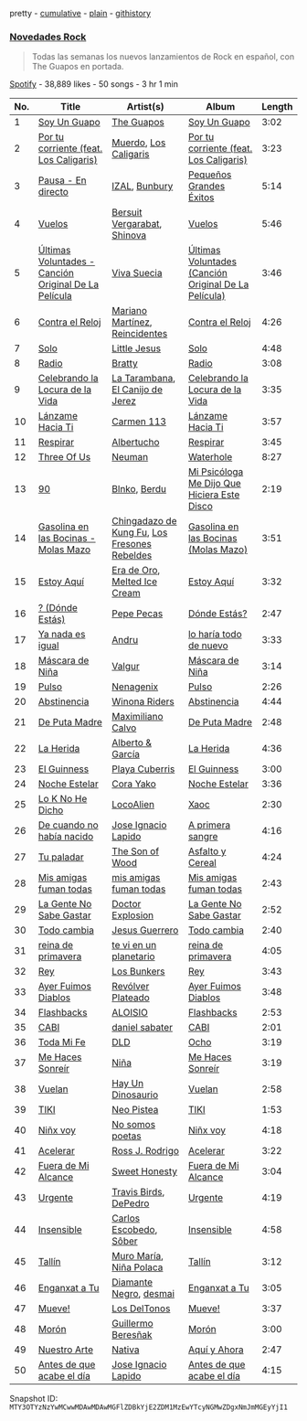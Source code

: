pretty - [cumulative](/playlists/cumulative/37i9dQZF1DX1MT1Ubz4wvO.md) - [plain](/playlists/plain/37i9dQZF1DX1MT1Ubz4wvO) - [githistory](https://github.githistory.xyz/mackorone/spotify-playlist-archive/blob/main/playlists/plain/37i9dQZF1DX1MT1Ubz4wvO)

### [Novedades Rock](https://open.spotify.com/playlist/37i9dQZF1DX1MT1Ubz4wvO)

> Todas las semanas los nuevos lanzamientos de Rock en español, con The Guapos en portada.

[Spotify](https://open.spotify.com/user/spotify) - 38,889 likes - 50 songs - 3 hr 1 min

| No. | Title | Artist(s) | Album | Length |
|---|---|---|---|---|
| 1 | [Soy Un Guapo](https://open.spotify.com/track/0Hl9zIp6BUMfdijVXEXAQG) | [The Guapos](https://open.spotify.com/artist/0rpiQ50GeyAWnvorWR4pvh) | [Soy Un Guapo](https://open.spotify.com/album/2vmMCMxlftRO0lB0guabEu) | 3:02 |
| 2 | [Por tu corriente \(feat\. Los Caligaris\)](https://open.spotify.com/track/79ZONW9vrSwWlMmmtdYWW3) | [Muerdo](https://open.spotify.com/artist/3Tn4gmQQde9am94ntk2NBq), [Los Caligaris](https://open.spotify.com/artist/13wFTN72PGSUxzEHJP5Ljs) | [Por tu corriente \(feat\. Los Caligaris\)](https://open.spotify.com/album/5bagaZccr77qxdN8HpgjA9) | 3:23 |
| 3 | [Pausa \- En directo](https://open.spotify.com/track/3ZdmgF1qAFsQVTUHPiyycS) | [IZAL](https://open.spotify.com/artist/2hazSY4Ef3aB9ATXW7F5w3), [Bunbury](https://open.spotify.com/artist/4uqzzJg3ww5eH7IgGV7DMT) | [Pequeños Grandes Éxitos](https://open.spotify.com/album/3nxQVsrCzLiXKmZdzdTFXY) | 5:14 |
| 4 | [Vuelos](https://open.spotify.com/track/4UCKDmolB8SrPVGNAdeSTk) | [Bersuit Vergarabat](https://open.spotify.com/artist/6MxyNXnnmwQwdW2PD0gXYO), [Shinova](https://open.spotify.com/artist/6rRTrEHzGSDqhmFJQrNFMO) | [Vuelos](https://open.spotify.com/album/6Iq6olWskzadve5s35Sdiq) | 5:46 |
| 5 | [Últimas Voluntades \- Canción Original De La Película](https://open.spotify.com/track/5A1iJXWsLLHZvpYPMQ5rRQ) | [Viva Suecia](https://open.spotify.com/artist/57s0ep3eNSg81D7ZxiuHbC) | [Últimas Voluntades \(Canción Original De La Película\)](https://open.spotify.com/album/5JxqDLN2I5bdXtFEnduaNY) | 3:46 |
| 6 | [Contra el Reloj](https://open.spotify.com/track/78AamrcOrbuk2PlmIcibQC) | [Mariano Martínez](https://open.spotify.com/artist/3hzBlxm9jIvEFfvmJcWPTA), [Reincidentes](https://open.spotify.com/artist/6AZ89uxvjtR2Cpe1hE3kpX) | [Contra el Reloj](https://open.spotify.com/album/28jrVleiOZhQAjHNG29843) | 4:26 |
| 7 | [Solo](https://open.spotify.com/track/6fsiu35EUhFHqKUP32ZMMf) | [Little Jesus](https://open.spotify.com/artist/5p1ARDx76hnOXoeigLIKit) | [Solo](https://open.spotify.com/album/1Eq3jsx4ZmnlEmLCGZQJXm) | 4:48 |
| 8 | [Radio](https://open.spotify.com/track/1o5Ba27NcfTUJU60aBwkjQ) | [Bratty](https://open.spotify.com/artist/0UTzLuwz9RvFOCnwAZjUxn) | [Radio](https://open.spotify.com/album/7ijwAMN2xZzIk8k7Arl4VR) | 3:08 |
| 9 | [Celebrando la Locura de la Vida](https://open.spotify.com/track/2MruH7UnsKmtXU1NF5zT1I) | [La Tarambana](https://open.spotify.com/artist/4I7qnxdMpk2OfEsA4MQEnI), [El Canijo de Jerez](https://open.spotify.com/artist/1F1UN5rQ0UCxM8A8ZDE6k7) | [Celebrando la Locura de la Vida](https://open.spotify.com/album/5FtjliFrrgWDkgvz7laDaH) | 3:35 |
| 10 | [Lánzame Hacia Ti](https://open.spotify.com/track/1n5WvFwQYVxtBjJBcojiVx) | [Carmen 113](https://open.spotify.com/artist/3wcfgYTtdxmXrhuUuq3kEe) | [Lánzame Hacia Ti](https://open.spotify.com/album/1C212h52ROILKATNKm0fpv) | 3:57 |
| 11 | [Respirar](https://open.spotify.com/track/3suezOyQvBNkgZPbgAtIJu) | [Albertucho](https://open.spotify.com/artist/1kcjyRBcnuC94JVRshXjI6) | [Respirar](https://open.spotify.com/album/2eqkan0najTgJ8MDf3n9y9) | 3:45 |
| 12 | [Three Of Us](https://open.spotify.com/track/0VErItpL3qGyYJYC8KnzcA) | [Neuman](https://open.spotify.com/artist/2ApGJ6o1AkNPjkFrnJQLKM) | [Waterhole](https://open.spotify.com/album/4O84EaL7jxeJA9y1EHZCnN) | 8:27 |
| 13 | [90](https://open.spotify.com/track/51tqaIE3zBKbhiVVXq3FYi) | [Blnko](https://open.spotify.com/artist/1nHfLPLJrZ7mF3vyerDg4d), [Berdu](https://open.spotify.com/artist/7JTa1k0R2kCZWMpngOfuAl) | [Mi Psicóloga Me Dijo Que Hiciera Este Disco](https://open.spotify.com/album/3zLu80ETtlESfO9Lrldbux) | 2:19 |
| 14 | [Gasolina en las Bocinas \- Molas Mazo](https://open.spotify.com/track/5fBesiOx4Nmqvl8ea0J9qY) | [Chingadazo de Kung Fu](https://open.spotify.com/artist/6xT6c42KpjrOlEhZK12rBL), [Los Fresones Rebeldes](https://open.spotify.com/artist/7jnDSK1hbbcZdjapo2bHzY) | [Gasolina en las Bocinas \(Molas Mazo\)](https://open.spotify.com/album/4AQ1jslxEgd8qUEK7rCr6L) | 3:51 |
| 15 | [Estoy Aquí](https://open.spotify.com/track/17ACclkBnDrzkK3z9CuiFg) | [Era de Oro](https://open.spotify.com/artist/78ZaNmvhhut7RJ2yNILLD7), [Melted Ice Cream](https://open.spotify.com/artist/5sM0rohMauU34KstMcmrw9) | [Estoy Aquí](https://open.spotify.com/album/6BXyH6CsYfddDGuDBp0Nbl) | 3:32 |
| 16 | [? \(Dónde Estás\)](https://open.spotify.com/track/1MsIW3wz0qsDqny7osBmn0) | [Pepe Pecas](https://open.spotify.com/artist/5TZkTvjOfTSsgBQVP7SDyq) | [Dónde Estás?](https://open.spotify.com/album/4Bk6OU38eUKgvV5uLhZTeZ) | 2:47 |
| 17 | [Ya nada es igual](https://open.spotify.com/track/3yqZj4Uap9uhX9Ps1zveRF) | [Andru](https://open.spotify.com/artist/3oOQ670Uw0UyVnmj9XM58W) | [lo haría todo de nuevo](https://open.spotify.com/album/5rQLajIuxAciQpm4gpLwJ3) | 3:33 |
| 18 | [Máscara de Niña](https://open.spotify.com/track/14RubZ8E6S34PohWgJq21G) | [Valgur](https://open.spotify.com/artist/0HHh73DHIGrZjm3dADNdcH) | [Máscara de Niña](https://open.spotify.com/album/5oYBMmeTlPZcIqwqSL9iEw) | 3:14 |
| 19 | [Pulso](https://open.spotify.com/track/4y90PJFul4Mcv17dB7Gz1U) | [Nenagenix](https://open.spotify.com/artist/72uTXCtp7vhZkvYdnoYu6I) | [Pulso](https://open.spotify.com/album/4iKFJ6kNQ83QEsK6HsVoDV) | 2:26 |
| 20 | [Abstinencia](https://open.spotify.com/track/72tsfpEv65vC4UxuviirDb) | [Winona Riders](https://open.spotify.com/artist/6ipac2Z0d0L6LWS7tTudcp) | [Abstinencia](https://open.spotify.com/album/4qACZqHGBIQvjcB5OLnzDJ) | 4:44 |
| 21 | [De Puta Madre](https://open.spotify.com/track/6v6xLcmn9u0glyhkghkBdW) | [Maximiliano Calvo](https://open.spotify.com/artist/0KMw0OgYPWlF3hgQGY0VTT) | [De Puta Madre](https://open.spotify.com/album/1gSJvQNGFcygTNlwCdvfh5) | 2:48 |
| 22 | [La Herida](https://open.spotify.com/track/6aKBulT0EN5TMTMY39vlsP) | [Alberto & García](https://open.spotify.com/artist/5BKyujkSrDiZtHyRGtVJx6) | [La Herida](https://open.spotify.com/album/50urRVhkzGEq32YLzTT1OS) | 4:36 |
| 23 | [El Guinness](https://open.spotify.com/track/6HeSdJvc66OPyqZqldXL42) | [Playa Cuberris](https://open.spotify.com/artist/0xIzpUzi2uZQiZGjDx8ZP1) | [El Guinness](https://open.spotify.com/album/7Kx9a35wfcqW9sI5wTIvE7) | 3:00 |
| 24 | [Noche Estelar](https://open.spotify.com/track/5jj4mN9MQcGnpgCj1bootx) | [Cora Yako](https://open.spotify.com/artist/09un4iSHi0vAwjGBwvWiDm) | [Noche Estelar](https://open.spotify.com/album/0CDcUKQydmwaQ0zHdXwMo5) | 3:36 |
| 25 | [Lo K No He Dicho](https://open.spotify.com/track/4oX7c0FpP8uzCoAkAA2lLN) | [LocoAlien](https://open.spotify.com/artist/6WW9x3k9ErTm4GNr6efdZp) | [Xaoc](https://open.spotify.com/album/6s1pzmh5YykQsRxnpbIKON) | 2:30 |
| 26 | [De cuando no había nacido](https://open.spotify.com/track/7sTAeb1In1O0sH1eEiFoYP) | [Jose Ignacio Lapido](https://open.spotify.com/artist/1iWumLWq8eGULX2Pvw7gC8) | [A primera sangre](https://open.spotify.com/album/1aNwDBOJSEOILJ26OyN8t5) | 4:16 |
| 27 | [Tu paladar](https://open.spotify.com/track/4xEhLj5dqSsPpqFuIHN7m0) | [The Son of Wood](https://open.spotify.com/artist/19FBTkMNRv8TA2DMkjJVJB) | [Asfalto y Cereal](https://open.spotify.com/album/6BK0FmarbI43d7WtJTmd8V) | 4:24 |
| 28 | [Mis amigas fuman todas](https://open.spotify.com/track/6TC33UgSr3LiXZa2IJuIUG) | [mis amigas fuman todas](https://open.spotify.com/artist/7KdIqg2BmTqrSTJm19a8me) | [Mis amigas fuman todas](https://open.spotify.com/album/6r0p704N9RqkucWOFX6OuY) | 2:43 |
| 29 | [La Gente No Sabe Gastar](https://open.spotify.com/track/5HFPRKIrRmmO7TaYhoWFDv) | [Doctor Explosion](https://open.spotify.com/artist/2VzZ1D51z8PEXsAgAwlQ3q) | [La Gente No Sabe Gastar](https://open.spotify.com/album/2SVMk2mJy1viDWXidqq9vB) | 2:52 |
| 30 | [Todo cambia](https://open.spotify.com/track/51rxVtlGLUNjUOp1jsIphz) | [Jesus Guerrero](https://open.spotify.com/artist/6H5E8TXmeWbQfuhjL1fQVJ) | [Todo cambia](https://open.spotify.com/album/5uKtbFe1Zgj88fmEC5vo2k) | 2:40 |
| 31 | [reina de primavera](https://open.spotify.com/track/5HI6WZzt6WEz8I4ybF5lt6) | [te vi en un planetario](https://open.spotify.com/artist/1tLZIDlRNgWyQlu5qrqLvm) | [reina de primavera](https://open.spotify.com/album/5qnpPym42PCcSxP70H8U1Y) | 4:05 |
| 32 | [Rey](https://open.spotify.com/track/3rS6pLKhoZ8m0Z5vqgoCfc) | [Los Bunkers](https://open.spotify.com/artist/3RTAXX6KGdljBsOIupyZgT) | [Rey](https://open.spotify.com/album/5IMv5sPdSP7leaSaehgacp) | 3:43 |
| 33 | [Ayer Fuimos Diablos](https://open.spotify.com/track/26Z9plFOvWCk5enTwFSGq1) | [Revólver Plateado](https://open.spotify.com/artist/73GjkmYVJJkhT0S4FweayO) | [Ayer Fuimos Diablos](https://open.spotify.com/album/255SOL5Ta1eMJpiWjXXgvK) | 3:48 |
| 34 | [Flashbacks](https://open.spotify.com/track/26Frme7h8IxAkzfFp7rUSS) | [ALOISIO](https://open.spotify.com/artist/5kY3nTdGsS4deOS46Auy6U) | [Flashbacks](https://open.spotify.com/album/2eX3VTEufyr7HyraJAJh3p) | 2:53 |
| 35 | [CABI](https://open.spotify.com/track/5LZWpaShpyGMIohH8kU0aK) | [daniel sabater](https://open.spotify.com/artist/5yTNm3JFNfBa79zLIRKVwN) | [CABI](https://open.spotify.com/album/5anonHgPUxe9l7aMIdwC3N) | 2:01 |
| 36 | [Toda Mi Fe](https://open.spotify.com/track/4xv8YtHeOHydpg3Y6OYkUQ) | [DLD](https://open.spotify.com/artist/7CwiLiC1S8B69RMPxbDb6S) | [Ocho](https://open.spotify.com/album/4jie4ait51UVZs4khjF1CP) | 3:19 |
| 37 | [Me Haces Sonreír](https://open.spotify.com/track/5WC0OIk0R1cJIxEHeElAaJ) | [Niña ](https://open.spotify.com/artist/0misO3JFnF87rfRJ5UuJpc) | [Me Haces Sonreír](https://open.spotify.com/album/1V6m77XJ6uBSDCqQ9dbhTB) | 3:19 |
| 38 | [Vuelan](https://open.spotify.com/track/7pZ3kkAZ98NkkpZ63q9czq) | [Hay Un Dinosaurio](https://open.spotify.com/artist/6EarpkLGAtCbNZcKJ0WnGe) | [Vuelan](https://open.spotify.com/album/0Y2lFWZ2phph2s5Zx34wpk) | 2:58 |
| 39 | [TIKI](https://open.spotify.com/track/6Oi46ZScfwLecGdnfi3lB3) | [Neo Pistea](https://open.spotify.com/artist/01m2XZ7m7rAz6KY3scTdaV) | [TIKI](https://open.spotify.com/album/706jigUnjkVzVflc3lDOls) | 1:53 |
| 40 | [Niñx voy](https://open.spotify.com/track/2MR1ZLd3KaQJaQXgLjMEQg) | [No somos poetas](https://open.spotify.com/artist/7nZOqMGqCJZksdhgCJ0YSR) | [Niñx voy](https://open.spotify.com/album/76iF0bo3DAOmPi9MdbKGAE) | 4:18 |
| 41 | [Acelerar](https://open.spotify.com/track/1hP1iHCGOaA9GraLDeBt2O) | [Ross J\. Rodrigo](https://open.spotify.com/artist/7ziN1J53NW2enUFbxd01C4) | [Acelerar](https://open.spotify.com/album/0FMudSMcFuKShSYkXAApP3) | 3:22 |
| 42 | [Fuera de Mi Alcance](https://open.spotify.com/track/7fwq0AHFvjyq2qTyC86eP9) | [Sweet Honesty](https://open.spotify.com/artist/0u8uFvusH51hxqYVnRT3gl) | [Fuera de Mi Alcance](https://open.spotify.com/album/7gtDgeARqJ8EG7Apd48rb5) | 3:04 |
| 43 | [Urgente](https://open.spotify.com/track/6skMg3jxXmP2rYp5k7IIcY) | [Travis Birds](https://open.spotify.com/artist/7fYRHchdv1p5hyJaeoKWlB), [DePedro](https://open.spotify.com/artist/3wpNKcE7grYUIRKCMpmBOb) | [Urgente](https://open.spotify.com/album/67ni11vAsCYVVuZgPkeigJ) | 4:19 |
| 44 | [Insensible](https://open.spotify.com/track/7FYUrgvnhlX6oVUrcuzC5Z) | [Carlos Escobedo](https://open.spotify.com/artist/3LmN82uIHO6C9StywUF0CA), [Sôber](https://open.spotify.com/artist/3Y2UMfxP15qisezhYgjTKN) | [Insensible](https://open.spotify.com/album/4bVaInvskl22l9AXR5n2S2) | 4:58 |
| 45 | [Tallín](https://open.spotify.com/track/40G7CtgoMmBfMmkgAnSxmd) | [Muro María](https://open.spotify.com/artist/5INts4xs8Jf1Rpnkd6Zd2Y), [Niña Polaca](https://open.spotify.com/artist/7wItEsGHPEaFKnb1iJhbmW) | [Tallín](https://open.spotify.com/album/5pDsJYyLUx3hVxRb2ElSTR) | 3:12 |
| 46 | [Enganxat a Tu](https://open.spotify.com/track/0NK39gN1A8oe4bccYIGg7W) | [Diamante Negro](https://open.spotify.com/artist/51WUBWxuW4MAoBwuYraA4v), [desmai](https://open.spotify.com/artist/3Rs5tnuUvJHWyRoEPlOFdR) | [Enganxat a Tu](https://open.spotify.com/album/27MB2eSHOcbEPZ6L8X06M6) | 3:05 |
| 47 | [Mueve!](https://open.spotify.com/track/3shAH1fWYOwbv38NYF67AV) | [Los DelTonos](https://open.spotify.com/artist/0ep7WDZsYAGAQPnpwe7dWt) | [Mueve!](https://open.spotify.com/album/0mgw4x4ti9kWSwPk2lOGjM) | 3:37 |
| 48 | [Morón](https://open.spotify.com/track/79FUYN6gj71U8b6nUbBd4a) | [Guillermo Beresñak](https://open.spotify.com/artist/6nVfCc2kQYEbOAf5xEfN24) | [Morón](https://open.spotify.com/album/2Xc9OCYoYwxYGcpJ9aQVuh) | 3:00 |
| 49 | [Nuestro Arte](https://open.spotify.com/track/1bz3B9P7uBxaB3VGngNlyW) | [Nativa](https://open.spotify.com/artist/2k5o6KASweWCiikdzo9y83) | [Aquí y Ahora](https://open.spotify.com/album/5ugecKYybJtTnKSb6Q0a8c) | 2:47 |
| 50 | [Antes de que acabe el día](https://open.spotify.com/track/6b2G3F2w9mJEN7WzBhK39G) | [Jose Ignacio Lapido](https://open.spotify.com/artist/1iWumLWq8eGULX2Pvw7gC8) | [Antes de que acabe el día](https://open.spotify.com/album/0ejifp0GwXWZIX2V4ehXON) | 4:15 |

Snapshot ID: `MTY3OTYzNzYwMCwwMDAwMDAwMGFlZDBkYjE2ZDM1MzEwYTcyNGMwZDgxNmJmMGEyYjI1`
